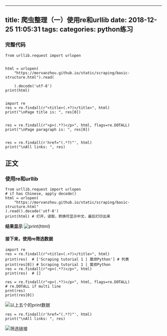 
---
title: 爬虫整理（一）使用re和urllib
date: 2018-12-25 11:05:31
tags:
categories: python练习
---



### 完整代码
```
from urllib.request import urlopen


html = urlopen(
    "https://morvanzhou.github.io/static/scraping/basic-structure.html").read(
        
    ).decode('utf-8')
print(html)


import re
res = re.findall(r"<title>(.+?)</title>", html)
print("\nPage title is: ", res[0])


res = re.findall(r"<p>(.*?)</p>", html, flags=re.DOTALL) 
print("\nPage paragraph is: ", res[0])


res = re.findall(r'href="(.*?)"', html)
print("\nAll links: ", res)
```
## 正文
### 使用re和urllib
```
from urllib.request import urlopen
# if has Chinese, apply decode()
html = urlopen(
    "https://morvanzhou.github.io/static/scraping/basic-structure.html"
).read().decode('utf-8')  
print(html) # 打开，读取，转换可显示中文，最后打印出来
```
**结果显示**
![print(html)](https://upload-images.jianshu.io/upload_images/14597179-3fc7bec17b3ab982.png?imageMogr2/auto-orient/strip%7CimageView2/2/w/1240)
#### 接下来，使用re筛选数据
```
import re
res = re.findall(r"<title>(.+?)</title>", html) 
print(res)  # ['Scraping tutorial 1 | 莫烦Python'] # 列表
print(res[0]) # Scraping tutorial 1 | 莫烦Python
res = re.findall(r"<p>(.*?)</p>", html)
print(res)  # []

res = re.findall(r"<p>(.*?)</p>", html, flags=re.DOTALL) 
# re.DOTALL if multi line
prnt(res)
print(res[0]) 
```
![以上五个的print数据](https://upload-images.jianshu.io/upload_images/14597179-c0284891771dc42d.png?imageMogr2/auto-orient/strip%7CimageView2/2/w/1240)

```
res = re.findall(r'href="(.*?)"', html)
print("\nAll links: ", res)
```
![筛选链接](https://upload-images.jianshu.io/upload_images/14597179-3141c3afe0a3e428.png?imageMogr2/auto-orient/strip%7CimageView2/2/w/1240)

